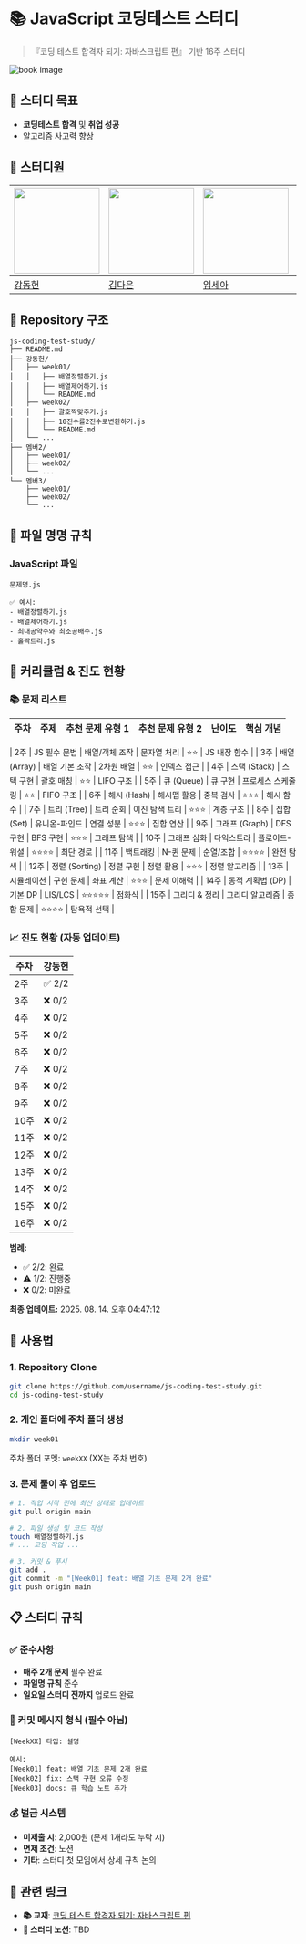 # 📚 JavaScript 코딩테스트 스터디

> 『코딩 테스트 합격자 되기: 자바스크립트 편』 기반 16주 스터디

![book image](https://contents.kyobobook.co.kr/sih/fit-in/458x0/pdt/9791191905885.jpg)

## 🎯 스터디 목표

- **코딩테스트 합격** 및 **취업 성공**
- 알고리즘 사고력 향상

## 👥 스터디원

| <a href="https://github.com/daniel2231"><img src="https://avatars.githubusercontent.com/u/39212398?v=4" width="150px"/></a> | <a href="https://github.com/dani1552"><img src="https://avatars.githubusercontent.com/u/150661115?v=4" width="150px"/></a> | <a href="https://github.com/seah526"><img src="https://avatars.githubusercontent.com/u/50127687?v=4" width="150px"/></a> | <a href="https://github.com/jjaneyxx"><img src="https://avatars.githubusercontent.com/u/176101105?v=4" width="150px"/></a> | <a href="https://github.com/merx88"><img src="https://avatars.githubusercontent.com/u/117734307?v=4" width="150px"/></a> | <a href="https://github.com/jinseoIT"><img src="https://avatars.githubusercontent.com/u/69947833?v=4" width="150px"/></a> |
| --------------------------------------------------------------------------------------------------------------------------- | -------------------------------------------------------------------------------------------------------------------------- | ------------------------------------------------------------------------------------------------------------------------ | -------------------------------------------------------------------------------------------------------------------------- | ------------------------------------------------------------------------------------------------------------------------ | ------------------------------------------------------------------------------------------------------------------------- |
| [강동헌](https://github.com/daniel2231)                                                                                     | [김다은](https://github.com/dani1552)                                                                                      | [임세아](https://github.com/seah526)                                                                                     | [장해명](https://github.com/jjaneyxx)                                                                                      | [장승훈](https://github.com/merx88)                                                                                      | [양진성](https://github.com/jinseoIT)                                                                                     |

## 📁 Repository 구조

```
js-coding-test-study/
├── README.md
├── 강동헌/
│   ├── week01/
│   │   ├── 배열정렬하기.js
│   │   ├── 배열제어하기.js
│   │   └── README.md
│   ├── week02/
│   │   ├── 괄호짝맞추기.js
│   │   ├── 10진수를2진수로변환하기.js
│   │   └── README.md
│   └── ...
├── 멤버2/
│   ├── week01/
│   ├── week02/
│   └── ...
└── 멤버3/
    ├── week01/
    ├── week02/
    └── ...
```

## 📝 파일 명명 규칙

### **JavaScript 파일**

```
문제명.js

✅ 예시:
- 배열정렬하기.js
- 배열제어하기.js
- 최대공약수와 최소공배수.js
- 홀짝트리.js
```

## 📅 커리큘럼 & 진도 현황

### 📚 문제 리스트 

| 주차 | 주제 | 추천 문제 유형 1 | 추천 문제 유형 2 | 난이도 | 핵심 개념 |
|------|------|-----------------|-----------------|--------|-----------|

| 2주 | JS 필수 문법 | 배열/객체 조작 | 문자열 처리 | ⭐⭐ | JS 내장 함수 |
| 3주 | 배열 (Array) | 배열 기본 조작 | 2차원 배열 | ⭐⭐ | 인덱스 접근 |
| 4주 | 스택 (Stack) | 스택 구현 | 괄호 매칭 | ⭐⭐ | LIFO 구조 |
| 5주 | 큐 (Queue) | 큐 구현 | 프로세스 스케줄링 | ⭐⭐ | FIFO 구조 |
| 6주 | 해시 (Hash) | 해시맵 활용 | 중복 검사 | ⭐⭐⭐ | 해시 함수 |
| 7주 | 트리 (Tree) | 트리 순회 | 이진 탐색 트리 | ⭐⭐⭐ | 계층 구조 |
| 8주 | 집합 (Set) | 유니온-파인드 | 연결 성분 | ⭐⭐⭐ | 집합 연산 |
| 9주 | 그래프 (Graph) | DFS 구현 | BFS 구현 | ⭐⭐⭐ | 그래프 탐색 |
| 10주 | 그래프 심화 | 다익스트라 | 플로이드-워셜 | ⭐⭐⭐⭐ | 최단 경로 |
| 11주 | 백트래킹 | N-퀸 문제 | 순열/조합 | ⭐⭐⭐⭐ | 완전 탐색 |
| 12주 | 정렬 (Sorting) | 정렬 구현 | 정렬 활용 | ⭐⭐⭐ | 정렬 알고리즘 |
| 13주 | 시뮬레이션 | 구현 문제 | 좌표 계산 | ⭐⭐⭐ | 문제 이해력 |
| 14주 | 동적 계획법 (DP) | 기본 DP | LIS/LCS | ⭐⭐⭐⭐⭐ | 점화식 |
| 15주 | 그리디 & 정리 | 그리디 알고리즘 | 종합 문제 | ⭐⭐⭐⭐ | 탐욕적 선택 |
### **📈 진도 현황** (자동 업데이트)

<!-- PROGRESS_START -->
| 주차 | 강동헌 |
|------|-------|
| 2주 | ✅ 2/2 |
| 3주 | ❌ 0/2 |
| 4주 | ❌ 0/2 |
| 5주 | ❌ 0/2 |
| 6주 | ❌ 0/2 |
| 7주 | ❌ 0/2 |
| 8주 | ❌ 0/2 |
| 9주 | ❌ 0/2 |
| 10주 | ❌ 0/2 |
| 11주 | ❌ 0/2 |
| 12주 | ❌ 0/2 |
| 13주 | ❌ 0/2 |
| 14주 | ❌ 0/2 |
| 15주 | ❌ 0/2 |
| 16주 | ❌ 0/2 |

**범례:**
- ✅ 2/2: 완료
- ⚠️ 1/2: 진행중  
- ❌ 0/2: 미완료

**최종 업데이트:** 2025. 08. 14. 오후 04:47:12
<!-- PROGRESS_END -->

## 🚀 사용법

### **1. Repository Clone**

```bash
git clone https://github.com/username/js-coding-test-study.git
cd js-coding-test-study
```

### **2. 개인 폴더에 주차 폴더 생성**

```bash
mkdir week01
```

주차 폴더 포멧: `weekXX` (XX는 주차 번호)

### **3. 문제 풀이 후 업로드**

```bash
# 1. 작업 시작 전에 최신 상태로 업데이트
git pull origin main

# 2. 파일 생성 및 코드 작성
touch 배열정렬하기.js
# ... 코딩 작업 ...

# 3. 커밋 & 푸시
git add .
git commit -m "[Week01] feat: 배열 기초 문제 2개 완료"
git push origin main
```

## 📋 스터디 규칙

### **✅ 준수사항**

- **매주 2개 문제** 필수 완료
- **파일명 규칙** 준수
- **일요일 스터디 전까지** 업로드 완료

### **📝 커밋 메시지 형식 (필수 아님)**

```
[WeekXX] 타입: 설명

예시:
[Week01] feat: 배열 기초 문제 2개 완료
[Week02] fix: 스택 구현 오류 수정
[Week03] docs: 큐 학습 노트 추가
```

### **💰 벌금 시스템**

- **미제출 시**: 2,000원 (문제 1개라도 누락 시)
- **면제 조건**: 노션 
- **기타**: 스터디 첫 모임에서 상세 규칙 논의

## 🔗 관련 링크

- **📚 교재**: [코딩 테스트 합격자 되기: 자바스크립트 편](https://product.kyobobook.co.kr/detail/S000213641007)
- **📝 스터디 노션**: TBD
